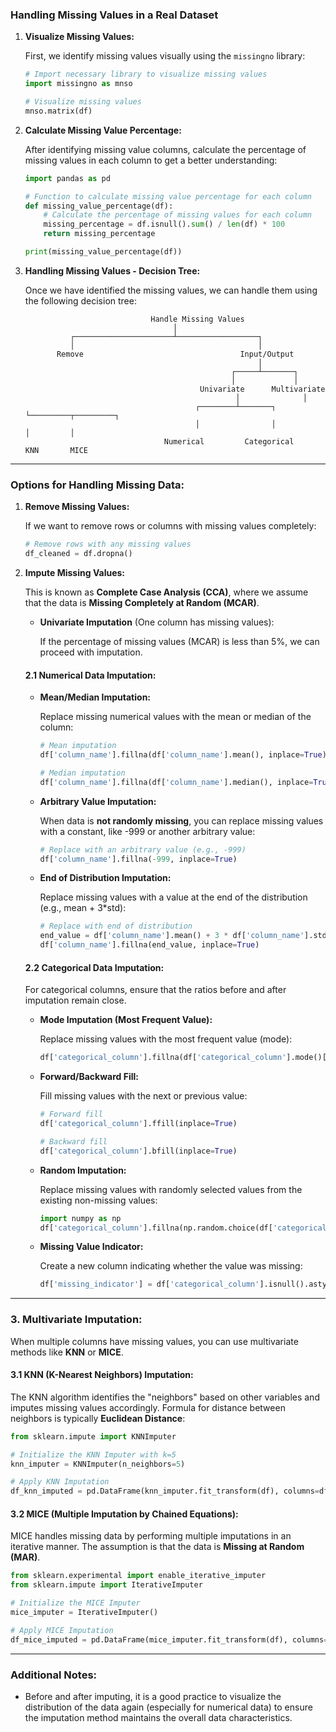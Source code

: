 ### Handling Missing Values in a Real Dataset

1. **Visualize Missing Values:**

   First, we identify missing values visually using the `missingno` library:

   ```python
   # Import necessary library to visualize missing values
   import missingno as mnso 

   # Visualize missing values
   mnso.matrix(df)
   ```

2. **Calculate Missing Value Percentage:**

   After identifying missing value columns, calculate the percentage of missing values in each column to get a better understanding:

   ```python
   import pandas as pd

   # Function to calculate missing value percentage for each column
   def missing_value_percentage(df):
       # Calculate the percentage of missing values for each column
       missing_percentage = df.isnull().sum() / len(df) * 100
       return missing_percentage

   print(missing_value_percentage(df))
   ```

3. **Handling Missing Values - Decision Tree:**

   Once we have identified the missing values, we can handle them using the following decision tree:

   ```
                               Handle Missing Values
                                    │
             ┌──────────────────────┴──────────────────┐
             │                                         │
          Remove                                   Input/Output
                                                       │
                                                 ┌─────┴───────┐
                                                 │             │
                                          Univariate      Multivariate
                                                  │              │
                                         ┌────────┴───────┐      └─────────┬─────────┐
                                         │                │                │         │
                                  Numerical         Categorical          KNN       MICE
   ```

---

### Options for Handling Missing Data:

1. **Remove Missing Values:**

   If we want to remove rows or columns with missing values completely:

   ```python
   # Remove rows with any missing values
   df_cleaned = df.dropna()
   ```

2. **Impute Missing Values:**

   This is known as **Complete Case Analysis (CCA)**, where we assume that the data is **Missing Completely at Random (MCAR)**.

   - **Univariate Imputation** (One column has missing values):
     
     If the percentage of missing values (MCAR) is less than 5%, we can proceed with imputation.

   #### 2.1 **Numerical Data Imputation:**
   
   - **Mean/Median Imputation:**
   
     Replace missing numerical values with the mean or median of the column:
   
     ```python
     # Mean imputation
     df['column_name'].fillna(df['column_name'].mean(), inplace=True)
   
     # Median imputation
     df['column_name'].fillna(df['column_name'].median(), inplace=True)
     ```

   - **Arbitrary Value Imputation:**
   
     When data is **not randomly missing**, you can replace missing values with a constant, like -999 or another arbitrary value:
   
     ```python
     # Replace with an arbitrary value (e.g., -999)
     df['column_name'].fillna(-999, inplace=True)
     ```

   - **End of Distribution Imputation:**
   
     Replace missing values with a value at the end of the distribution (e.g., mean + 3*std):
   
     ```python
     # Replace with end of distribution
     end_value = df['column_name'].mean() + 3 * df['column_name'].std()
     df['column_name'].fillna(end_value, inplace=True)
     ```

   #### 2.2 **Categorical Data Imputation:**
   
   For categorical columns, ensure that the ratios before and after imputation remain close.

   - **Mode Imputation (Most Frequent Value):**
   
     Replace missing values with the most frequent value (mode):
   
     ```python
     df['categorical_column'].fillna(df['categorical_column'].mode()[0], inplace=True)
     ```

   - **Forward/Backward Fill:**
   
     Fill missing values with the next or previous value:
   
     ```python
     # Forward fill
     df['categorical_column'].ffill(inplace=True)
   
     # Backward fill
     df['categorical_column'].bfill(inplace=True)
     ```

   - **Random Imputation:**
   
     Replace missing values with randomly selected values from the existing non-missing values:
   
     ```python
     import numpy as np
     df['categorical_column'].fillna(np.random.choice(df['categorical_column'].dropna()), inplace=True)
     ```

   - **Missing Value Indicator:**
   
     Create a new column indicating whether the value was missing:
   
     ```python
     df['missing_indicator'] = df['categorical_column'].isnull().astype(int)
     ```

---

### 3. **Multivariate Imputation:**

   When multiple columns have missing values, you can use multivariate methods like **KNN** or **MICE**.

   #### 3.1 **KNN (K-Nearest Neighbors) Imputation:**

   The KNN algorithm identifies the "neighbors" based on other variables and imputes missing values accordingly. Formula for distance between neighbors is typically **Euclidean Distance**:

   ```python
   from sklearn.impute import KNNImputer

   # Initialize the KNN Imputer with k=5
   knn_imputer = KNNImputer(n_neighbors=5)

   # Apply KNN Imputation
   df_knn_imputed = pd.DataFrame(knn_imputer.fit_transform(df), columns=df.columns)
   ```

   #### 3.2 **MICE (Multiple Imputation by Chained Equations):**

   MICE handles missing data by performing multiple imputations in an iterative manner. The assumption is that the data is **Missing at Random (MAR)**.

   ```python
   from sklearn.experimental import enable_iterative_imputer
   from sklearn.impute import IterativeImputer

   # Initialize the MICE Imputer
   mice_imputer = IterativeImputer()

   # Apply MICE Imputation
   df_mice_imputed = pd.DataFrame(mice_imputer.fit_transform(df), columns=df.columns)
   ```

---

### Additional Notes:

- Before and after imputing, it is a good practice to visualize the distribution of the data again (especially for numerical data) to ensure the imputation method maintains the overall data characteristics.

